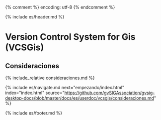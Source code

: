 {% comment %} encoding: utf-8 {% endcomment %}

{% include es/header.md %}

# Version Control System for Gis (VCSGis)

## Consideraciones

{% include_relative consideraciones.md %}

{% include es/navigate.md 
   next="empezando/index.html" 
   index="index.html" 
   source="https://github.com/gvSIGAssociation/gvsig-desktop-docs/blob/master/docs/es/userdoc/vcsgis/consideraciones.md" 
%}

{% include es/footer.md %}
